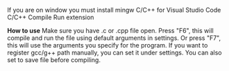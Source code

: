 If you are on window you must install mingw
C/C++ for Visual Studio Code
C/C++ Compile Run extension

**How to use**
Make sure you have .c or .cpp file open. Press "F6", this will compile and run the file using default arguments in settings. Or press "F7", this will use the arguments you specify for the program. If you want to register gcc/g++ path manually, you can set it under settings. You can also set to save file before compiling.